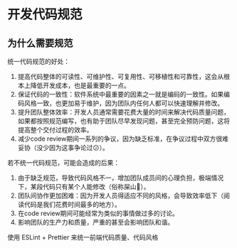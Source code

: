 # 开发代码规范

## 为什么需要规范

统一代码规范的好处：

1. 提高代码整体的可读性、可维护性、可复用性、可移植性和可靠性，这会从根本上降低开发成本，也是最重要的一点。 
2. 保证代码的一致性：软件系统中最重要的因素之一就是编码的一致性。如果编码风格一致，也更加易于维护，因为团队内任何人都可以快速理解并修改。 
3. 提升团队整体效率：开发人员通常需要花费大量的时间来解决代码质量问题，如果都按照规范编写，也有助于团队尽早发现问题，甚至完全预防问题，这将提高整个交付过程的效率。 
4. 减少code review期间一系列的争议，因为缺乏标准，在争议过程中双方很难妥协（没少因为这事争论过😕）。 

若不统一代码规范，可能会造成的后果：

1. 由于缺乏规范，导致代码风格不一，增加团队成员间的心理负担，极端情况下，某段代码只有某个人能修改（俗称屎山💩）。 
2. 团队间协作更加困难：因为开发人员得适应不同的风格，会导致效率低下（阅读代码是我们花费时间最多的地方）。 
3. 在code review期间可能经常为类似的事情做过多的讨论。 
4. 影响团队的生产力和质量，严重的甚至会影响团队和谐。 

使用 ESLint + Prettier 来统一前端代码质量、代码风格